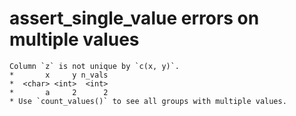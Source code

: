 # assert_single_value errors on multiple values

    Column `z` is not unique by `c(x, y)`.
    *       x     y n_vals
    *  <char> <int>  <int>
    *       a     2      2
    * Use `count_values()` to see all groups with multiple values.

